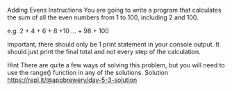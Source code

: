 Adding Evens
Instructions
You are going to write a program that calculates the sum of all the even numbers from 1 to 100, including 2 and 100.

e.g. 2 + 4 + 6 + 8 +10 ... + 98 + 100

Important, there should only be 1 print statement in your console output. It should just print the final total and not every step of the calculation.

Hint
There are quite a few ways of solving this problem, but you will need to use the range() function in any of the solutions.
Solution
https://repl.it/@appbrewery/day-5-3-solution
